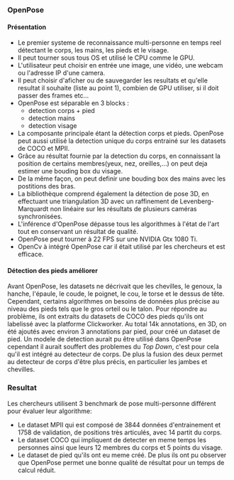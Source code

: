 ### OpenPose
#### Présentation
* Le premier systeme de reconnaissance multi-personne en temps reel détectant le corps, les mains, les pieds et le visage.
* Il peut tourner sous tous OS et utilisé le CPU comme le GPU.
* L'utilisateur peut choisir en entrée une image, une vidéo, une webcam ou l'adresse IP d'une camera.
* Il peut choisir d'aficher ou de sauvegarder les resultats et qu'elle resultat il souhaite (liste au point 1), combien de GPU utiliser, si il doit passer des frames etc...
* OpenPose est séparable en 3 blocks :
    * detection corps + pied
    * detection mains
    * detection visage
* La composante principale étant la détection corps et pieds. OpenPose peut aussi utilisé la detection unique du corps entrainé sur les datasets de COCO et MPII.
* Grâce au résultat fournie par la detection du corps, en connaissant la position de certains membres(yeux, nez, oreilles,...) on peut deja estimer une bouding box du visage.
* De la même façon, on peut definir une bouding box des mains avec les postitions des bras.
* La bibliothèque comprend également la détection de pose 3D, en effectuant une triangulation 3D avec un raffinement de Levenberg-Marquardt non linéaire sur les résultats de plusieurs caméras synchronisées.
* L'inférence d'OpenPose dépasse tous les algorithmes à l'état de l'art tout en conservant un résultat de qualité.
* OpenPose peut tourner à 22 FPS sur une NVIDIA Gtx 1080 Ti.
* OpenCv à intégré OpenPose car il était utilisé par les chercheurs et est efficace.
#### Détection des pieds améliorer
Avant OpenPose, les datasets ne décrivait que les chevilles, le genoux, la hanche, l'épaule, le coude, le poignet, le cou, le torse et le dessus de tête.
Cependant, certains algorithmes on besoins de données plus précise au niveau des pieds tels que le gros orteil ou le talon.
Pour répondre au problème, ils ont extraits du datasets de COCO des pieds qu'ils ont labelissé avec la platforme Clickworker.
Au total 14k annotations, en 3D, on été ajoutés avec environ 3 annotations par pied, pour créé un dataset de pied.
Un modele de detection aurait pu être utilisé dans OpenPose cependant il aurait souffert des problemes du *Top Down*, c'est pour cela qu'il est intégré au detecteur de corps.
De plus la fusion des deux permet au detecteur de corps d'être plus précis, en particulier les jambes et chevilles.


### Resultat
Les chercheurs utilisent 3 benchmark de pose multi-personne différent pour évaluer leur algorithme:
* Le dataset MPII qui est composé de 3844 données d'entrainement et 1758 de validation, de positions très articulés, avec 14 partit du corps.
* Le dataset COCO qui impliquent de detecter en meme temps les personnes ainsi que leurs 12 membres du corps et 5 points du visage.
* Le dataset de pied qu'ils ont eu meme créé.
De plus ils ont pu observer que OpenPose permet une bonne qualité de résultat pour un temps de calcul réduit.